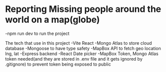 # Reporting Missing people around the world on a map(globe)

-npm run dev to run the project

The tech that use in this project
-Vite React
-Mongo Atlas to store cloud database
-Mongoose to have type safety
-MapBox API to fetch geo location lng, lat
-Express backend
-React Date picker
-MapBox Token, Mongo Atlas token needed(and they are stored in .env file and it gets ignored by .gitignore) to prevent token being exposed to public
